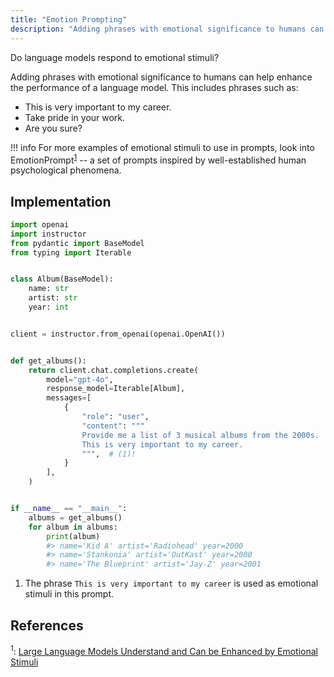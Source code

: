 ```yaml
---
title: "Emotion Prompting"
description: "Adding phrases with emotional significance to humans can help enhance the performance of a language model."
---
```


Do language models respond to emotional stimuli?

Adding phrases with emotional significance to humans can help enhance the performance of a language model. This includes phrases such as:

- This is very important to my career.
- Take pride in your work.
- Are you sure?

!!! info
    For more examples of emotional stimuli to use in prompts, look into EmotionPrompt<sup><a href="https://arxiv.org/abs/2307.11760">1</a></sup> -- a set of prompts inspired by well-established human psychological phenomena.

## Implementation
```python hl_lines="25"
import openai
import instructor
from pydantic import BaseModel
from typing import Iterable


class Album(BaseModel):
    name: str
    artist: str
    year: int


client = instructor.from_openai(openai.OpenAI())


def get_albums():
    return client.chat.completions.create(
        model="gpt-4o",
        response_model=Iterable[Album],
        messages=[
            {
                "role": "user",
                "content": """
                Provide me a list of 3 musical albums from the 2000s.
                This is very important to my career.
                """,  # (1)!
            }
        ],
    )


if __name__ == "__main__":
    albums = get_albums()
    for album in albums:
        print(album)
        #> name='Kid A' artist='Radiohead' year=2000
        #> name='Stankonia' artist='OutKast' year=2000
        #> name='The Blueprint' artist='Jay-Z' year=2001
```

1.  The phrase `This is very important to my career` is used as emotional stimuli in this prompt.

## References

<sup id="ref-1">1</sup>: [Large Language Models Understand and Can be Enhanced by Emotional Stimuli](https://arxiv.org/abs/2307.11760)